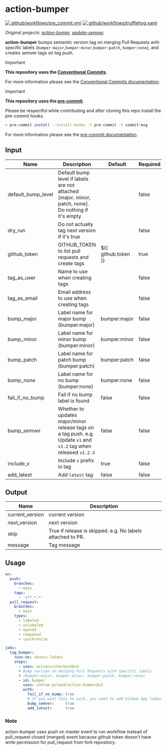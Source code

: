 # action-bumper

[![.github/workflows/pre_commit.yml](https://github.com/Inetum-Poland/action-bumper/actions/workflows/pre_commit.yml/badge.svg)](https://github.com/Inetum-Poland/action-bumper/actions/workflows/pre_commit.yml) [![.github/workflows/trufflehog.yaml](https://github.com/Inetum-Poland/action-bumper/actions/workflows/trufflehog.yaml/badge.svg)](https://github.com/Inetum-Poland/action-bumper/actions/workflows/trufflehog.yaml)

_Original projects: [action-bumpr](https://github.com/haya14busa/action-bumpr), [update-semver](https://github.com/haya14busa/action-update-semver)._

**action-bumper** bumps semantic version tag on merging Pull Requests with specific labels (`bumper:major`,`bumper:minor`,`bumper:patch`, `bumper:none`), and creates semver tags on tag push.

> [!IMPORTANT]
> __This repository uses the [Conventional Commits](https://www.conventionalcommits.org/).__
>
> For more information please see the [Conventional Commits documentation](https://www.conventionalcommits.org/en/v1.0.0/#summary).

> [!IMPORTANT]
> __This repository uses the [pre-commit](https://pre-commit.com/).__
>
> Please be respectful while contributing and after cloning this repo install the pre-commit hooks.
> ```bash
> > pre-commit install --install-hooks -t pre-commit -t commit-msg
> ```
> For more information please see the [pre-commit documentation](https://pre-commit.com/).

## Input

| Name               | Description                                                                                                       | Default             | Required |
| ------------------ | ----------------------------------------------------------------------------------------------------------------- | ------------------- | -------- |
| default_bump_level | Default bump level if labels are not attached [major, minor, patch, none]. Do nothing if it's empty               |                     | false    |
| dry_run            | Do not actually tag next version if it's true                                                                     |                     | false    |
| github_token       | GITHUB_TOKEN to list pull requests and create tags                                                                | ${{ github.token }} | true     |
| tag_as_user        | Name to use when creating tags                                                                                    |                     | false    |
| tag_as_email       | Email address to use when creating tags                                                                           |                     | false    |
| bump_major         | Label name for major bump (bumper:major)                                                                          | bumper:major        | false    |
| bump_minor         | Label name for minor bump (bumper:minor)                                                                          | bumper:minor        | false    |
| bump_patch         | Label name for patch bump (bumper:patch)                                                                          | bumper:patch        | false    |
| bump_none          | Label name for no bump (bumper:none)                                                                              | bumper:none         | false    |
| fail_if_no_bump    | Fail if no bump label is found                                                                                    | false               | false    |
| bump_semver        | Whether to updates major/minor release tags on a tag push. e.g. Update `v1` and `v1.2` tag when released `v1.2.3` | false               | false    |
| include_v          | Include `v` prefix in tag                                                                                          | true                | false    |
| add_latest         | Add `latest` tag                                                                                                  | false               | false    |

## Output

| Name            | Description                                                |
| --------------- | ---------------------------------------------------------- |
| current_version | current version                                            |
| next_version    | next version                                               |
| skip            | True if release is skipped. e.g. No labels attached to PR. |
| message         | Tag message                                                |

## Usage

```yaml
on:
  push:
    branches:
      - main
    tags:
      - 'v?*.*.*'
  pull_request:
    branches:
      - main
    types:
      - labeled
      - unlabeled
      - opened
      - reopened
      - synchronize

jobs:
  tag_bumper:
    runs-on: ubuntu-latest
    steps:
      - uses: actions/checkout@v4
      # Bump version on merging Pull Requests with specific labels.
      # (bumper:major, bumper:minor, bumper:patch, bumper:none)
      - id: bumper
        uses: inetum-poland/action-bumper@v2
        with:
          fail_if_no_bump: true
          # If you want this to work, you need to add GitHub App token.
          bump_semver:     true
          add_latest:      true
```

### Note

action-bumper uses push on master event to run workflow instead of pull_request closed (merged) event because github token doesn't have write permission for pull_request from fork repository.
